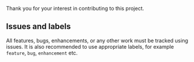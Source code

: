 Thank you for your interest in contributing to this project.

## Issues and labels
All features, bugs, enhancements, or any other work must be tracked using issues. It is also recommended to use appropriate labels, for example `feature`, `bug`, `enhancement` etc.
